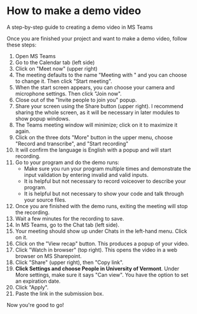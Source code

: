 # How to make a demo video
A step-by-step guide to creating a demo video in MS Teams

Once you are finished your project and want to make a demo video, follow these steps:
1. Open MS Teams
1. Go to the Calendar tab (left side)
1. Click on "Meet now" (upper right)
1. The meeting defaults to the name "Meeting with <your name>" and you can choose to change it. Then click "Start meeting".
1. When the start screen appears, you can choose your camera and microphone settings. Then click "Join now".
1. Close out of the "Invite people to join you" popup.
1. Share your screen using the Share button (upper right). I recommend sharing the whole screen, as it will be necessary in later modules to show popup windows.
1. The Teams meeting window will minimize; click on it to maximize it again.
1. Click on the three dots "More" button in the upper menu, choose "Record and transcribe", and "Start recording"
1. It will confirm the language is English with a popup and will start recording.
1. Go to your program and do the demo runs:
    * Make sure you run your program multiple times and demonstrate the input validation by entering invalid and valid inputs. 
    * It is helpful but not necessary to record voiceover to describe your program.
    * It is helpful but not necessary to show your code and talk through your source files.
1. Once you are finished with the demo runs, exiting the meeting will stop the recording.
1. Wait a few minutes for the recording to save.
1. In MS Teams, go to the Chat tab (left side).
1. Your meeting should show up under Chats in the left-hand menu. Click on it.
1. Click on the "View recap" button. This produces a popup of your video.
1. Click "Watch in browser" (top right). This opens the video in a web browser on MS Sharepoint.
1. Click "Share" (upper right), then "Copy link".
1. **Click Settings and choose People in University of Vermont**. Under More settings, make sure it says "Can view". You have the option to set an expiration date.
1. Click "Apply".
1. Paste the link in the submission box.

Now you're good to go!
